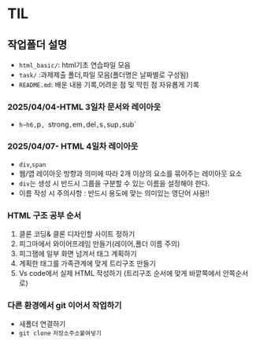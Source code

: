 # TIL
## 작업폴더 설명
* `html_basic/`: html기초 연습파일 모음
* `task/` :과제제출 폴더,파일 모음(폴더명은 날짜별로 구성됨)
* `README.md`: 배운 내용 기록,어려운 점 및 막힌 점 자유롭게 기록
### 2025/04/04-HTML 3일차 문서와 레이아웃
* `h~h6,`p`, `strong`,`em`,`del`,`s`,`sup`,`sub`
### 2025/04/07- HTML 4일차 레이아웃
* `div`,`span`
* 웹/앱 레이아웃 방향과 의미에 따라 2개 이상의 요소를 묶어주는 레이아웃 요소
* `div`는 생성 시 반드시 그룹을 구분할 수 있는 이름을 설정해야 한다.
* 이름 작성 시 주의사항 : 반드시 용도에 맞는 의미있는 영단어 사용!!
### HTML 구조 공부 순서
1. 클론 코딩& 클론 디자인할 사이트 정하기
2. 피그마에서 와이어프레임 만들기(레이어,폴더 이름 주의)
3. 피그잼에 일부 화면 넘겨서 태그 계획하기
4. 계획한 태그를 가족관계에 맞게 트리구조 만들기
5. Vs code에서 실제 HTML 작성하기 (트리구조 순서에 맞게 바깥쪽에서 안쪽순서로)
### 다른 환경에서 git 이어서 작업하기
* 새폴더 연결하기
* `git clone` `저장소주소붙여넣기`